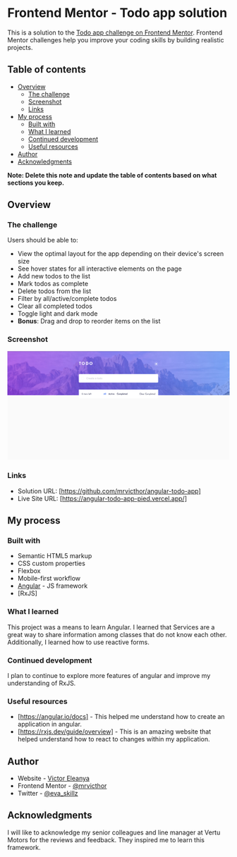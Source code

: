 # Frontend Mentor - Todo app solution

This is a solution to the [Todo app challenge on Frontend Mentor](https://www.frontendmentor.io/challenges/todo-app-Su1_KokOW). Frontend Mentor challenges help you improve your coding skills by building realistic projects.

## Table of contents

- [Overview](#overview)
  - [The challenge](#the-challenge)
  - [Screenshot](#screenshot)
  - [Links](#links)
- [My process](#my-process)
  - [Built with](#built-with)
  - [What I learned](#what-i-learned)
  - [Continued development](#continued-development)
  - [Useful resources](#useful-resources)
- [Author](#author)
- [Acknowledgments](#acknowledgments)

**Note: Delete this note and update the table of contents based on what sections you keep.**

## Overview

### The challenge

Users should be able to:

- View the optimal layout for the app depending on their device's screen size
- See hover states for all interactive elements on the page
- Add new todos to the list
- Mark todos as complete
- Delete todos from the list
- Filter by all/active/complete todos
- Clear all completed todos
- Toggle light and dark mode
- **Bonus**: Drag and drop to reorder items on the list

### Screenshot

![](./screenshot.png)

### Links

- Solution URL: [https://github.com/mrvicthor/angular-todo-app]
- Live Site URL: [https://angular-todo-app-pied.vercel.app/]

## My process

### Built with

- Semantic HTML5 markup
- CSS custom properties
- Flexbox
- Mobile-first workflow
- [Angular](https://angular.io/) - JS framework
- [RxJS]

### What I learned

This project was a means to learn Angular. I learned that Services are a great way to share information among classes that do not know each other. Additionally, I learned how to use reactive forms.

### Continued development

I plan to continue to explore more features of angular and improve my understanding of RxJS.

### Useful resources

- [https://angular.io/docs] - This helped me understand how to create an application in angular.
- [https://rxjs.dev/guide/overview] - This is an amazing website that helped understand how to react to changes within my application.

## Author

- Website - [Victor Eleanya](https://portfolio-six-navy-11.vercel.app/)
- Frontend Mentor - [@mrvicthor](https://www.frontendmentor.io/profile/mrvicthor)
- Twitter - [@eva_skillz](https://twitter.com/eva_skillz)

## Acknowledgments

I will like to acknowledge my senior colleagues and line manager at Vertu Motors for the reviews and feedback. They inspired me to learn this framework.
